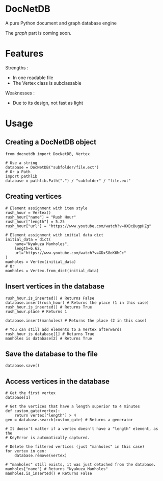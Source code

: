 # DocNetDB

A pure Python document and graph database engine

The *graph* part is coming soon.

# Features

Strengths :
- In one readable file
- The Vertex class is subclassable

Weaknesses :
- Due to its design, not fast as light


# Usage

## Creating a DocNetDB object

```python3
from docnetdb import DocNetDB, Vertex

# Use a string
database = DocNetDB("subfolder/file.ext")
# Or a Path
import pathlib
database = pathlib.Path(".") / "subfolder" / "file.ext"
```

## Creating vertices

```python3
# Element assignment with item style
rush_hour = Vertex()
rush_hour["name"] = "Rush Hour"
rush_hour["length"] = 5.25
rush_hour["url"] = "https://www.youtube.com/watch?v=OXBcBugpHZg"

# Element assignment with initial data dict
initial_data = dict(
    name="Nyakuza Manholes",
    length=6.62,
    url="https://www.youtube.com/watch?v=GDxS8oK6hCc"
)
manholes = Vertex(initial_data)
# Or
manholes = Vertex.from_dict(initial_data)
```

## Insert vertices in the database

```python3
rush_hour.is_inserted() # Returns False
database.insert(rush_hour) # Returns the place (1 in this case)
rush_hour.is_inserted() # Returns True
rush_hour.place # Returns 1

database.insert(manholes) # Returns the place (2 in this case)

# You can still add elements to a Vertex afterwards
rush_hour is database[1] # Returns True
manholes is database[2] # Returns True
```

## Save the database to the file

```python3
database.save()
```

## Access vertices in the database

```python3
# Get the first vertex
database[1]

# Get the vertices that have a length superior to 4 minutes
def custom_gate(vertex):
    return vertex["length"] > 4
gen = database.search(custom_gate) # Returns a generator

# It doesn't matter if a vertex doesn't have a "length" element, as the
# KeyError is automatically captured.

# Delete the filtered vertices (just "manholes" in this case)
for vertex in gen:
    database.remove(vertex)

# "manholes" still exists, it was just detached from the database.
manholes["name"] # Returns "Nyakuza Manholes"
manholes.is_inserted() # Returns False
```
